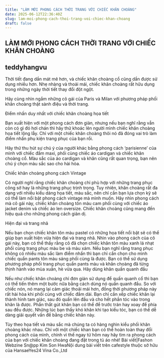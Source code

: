```yaml
---
title: "LÀM MỚI PHONG CÁCH THỜI TRANG VỚI CHIẾC KHĂN CHOÀNG"
date: 2025-06-12T22:36:40Z
slug: lam-moi-phong-cach-thoi-trang-voi-chiec-khan-choang
draft: false
---
```


## LÀM MỚI PHONG CÁCH THỜI TRANG VỚI CHIẾC KHĂN CHOÀNG

## teddyhangvu

Thời tiết đang dần mát mẽ hơn, và chiếc khăn choàng cổ cũng dần được sử dụng nhiều hơn. Nhẹ nhàng và thoải mái, chiếc khăn choàng rất hữu dụng trong những ngày thời tiết thay đổi đột ngột.
 
Hãy cùng nhìn ngắm những cô gái của Paris và Milan với phương pháp phối khăn choàng thật sành điệu và thời trang.
 
Điểm nhấn duy nhất với chiếc khăn choàng họa tiết
 
Bạn xuất hiện với một phong cách đơn giản, nhưng nếu bạn nghĩ rằng vẫn còn có gì đó hơi chán thì hãy thử khoác lên người mình chiếc khăn choàng họa tiết lộng lẫy. Chỉ với một chiếc khăn choàng thôi nó đã đóng vai trò làm điểm nhấn phụ kiện trang phục của bạn rồi.
 
Hãy thử thu hút sự chú ý của người khác bằng phong cách ‘parisienne’ của mình với chiếc đầm maxi, phối cùng chiếc áo cardigan và chiếc khăn choàng cổ. Màu sắc của áo cardigan và khăn cũng rất quan trọng, bạn nên chú ý chọn màu sắc sao cho hài hòa.
 
Chiếc khăn choàng phong cách Vintage
 
Có người nghĩ rằng chiếc khăn choàng chỉ phù hợp với những trang phục công sở hay là những trang phục trịnh trọng. Tuy nhiên, khăn choàng rất đa dạng với nhiều kiểu dáng họa tiết, màu sắc, nên chỉ cần bạn lựa chọn kỹ sẽ có thể làm nổi bật phong cách vintage mà mình muốn. Hãy nhìn phong cách mà cô gái này, chiếc khăn choàng tôn màu cam phối cùng với chiếc áo jacket denim và chiếc áo len oversize. Chiếc khăn choàng cũng mang đến hiệu quả cho những phong cách giản dị.
 
Hiện đại và trang nhã
 
Nếu bạn chọn chiếc khăn tôn màu pastel có những họa tiết nổi bật sẽ có thể giúp bạn xuất hiện vừa hiện đại và trang nhã. Nhìn vào phong cách của cô gái này, bạn có thể thấy rằng cô đã chọn chiếc khăn tôn màu xanh lá nhạt phối cùng trang phục màu be và màu xám. Nếu bạn nghĩ rằng trang phục không có nhiều màu sắc làm điểm nhấn thì bạn chỉ cần chọn cho mình chiếc quần pants tôn màu sáng phối cùng là được. Bạn có thể sử dụng phương pháp phối trang phục quần pants màu và khăn choàng đã từng thịnh hành vào mùa xuân, hè vừa qua.
Hãy dùng khăn quấn quanh đầu
 
Nếu như chiếc khăn choàng chỉ đơn giản sử dụng để quấn quanh cổ thì bạn có thể tiến thêm một bước nữa bằng cách dùng nó quần quanh đầu. So với chiếc nón, nó mang lại cảm giác thoải mái hơn, đồng thời phương pháp này rất hài hòa khi phối cùng với chiếc đầm dài. Bạn chỉ cần xếp chiếc khăn lại thành hình tam giác, sau đó quấn lên đầu và cho hết phần tóc vào trong khăn là được. Phần thắt gút khăn bạn có thể để trước trán hay xoay để phía sau đều được. Những lúc bạn thấy khó khăn khi tạo kiểu tóc, bạn có thể dễ dàng giải quyết vấn đề bằng chiếc khăn này.
 
Tùy theo họa tiết và màu sắc mà chúng ta có hàng nghìn kiểu phối khăn choàng khác nhau. Chỉ với một chiếc khan bạn có thể hoàn toàn thay đổi phong cách của mình, chính vì thế ngay từ hôm nay hãy tìm ra phong cách của bạn với chiếc khăn choàng đang đặt trong tủ áo nhé!
 Bài viết|Fashon Webzine Sn@pp Kim Son HwaNội dung bài viết trên cafestyle thuộc sở hữu của HansaeYes24 Vina Co.,Ltd